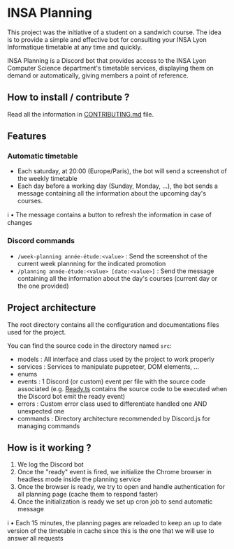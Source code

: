 # INSA Planning

This project was the initiative of a student on a sandwich course. The idea is to provide a simple and effective bot for consulting your INSA Lyon Informatique timetable at any time and quickly.

INSA Planning is a Discord bot that provides access to the INSA Lyon Computer Science department's timetable services, displaying them on demand or automatically, giving members a point of reference.

## How to install / contribute ?

Read all the information in [CONTRIBUTING.md](./CONTRIBUTING.md) file.

## Features

### Automatic timetable
- Each saturday, at 20:00 (Europe/Paris), the bot will send a screenshot of the weekly timetable
- Each day before a working day (Sunday, Monday, ...), the bot sends a message containing all the information about the upcoming day's courses.

ℹ️ • The message contains a button to refresh the information in case of changes

### Discord commands
- `/week-planning année-étude:<value>` : Send the screenshot of the current week plannning for the indicated promotion
- `/planning année-étude:<value> [date:<value>]` : Send the message containing all the information about the day's courses (current day or the one provided)

## Project architecture

The root directory contains all the configuration and documentations files used for the project.

You can find the source code in the directory named `src`:
- models : All interface and class used by the project to work properly
- services : Services to manipulate puppeteer, DOM elements, ...
- enums
- events : 1 Discord (or custom) event per file with the source code associated (e.g. [Ready.ts](./src/events/Ready.ts) contains the source code to be executed when the Discord bot emit the ready event)
- errors : Custom error class used to differentiate handled one AND unexpected one
- commands : Directory architecture recommended by Discord.js for managing commands

## How is it working ?
1. We log the Discord bot
2. Once the "ready" event is fired, we initialize the Chrome browser in headless mode inside the planning service
3. Once the browser is ready, we try to open and handle authentication for all planning page (cache them to respond faster)
4. Once the initialization is ready we set up cron job to send automatic message

ℹ️ • Each 15 minutes, the planning pages are reloaded to keep an up to date version of the timetable in cache since this is the one that we will use to answer all requests
